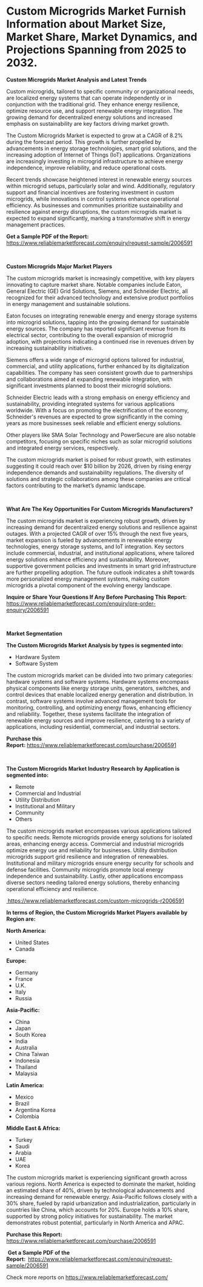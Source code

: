 <p><h1>Custom Microgrids Market Furnish Information about Market Size, Market Share, Market Dynamics, and Projections Spanning from 2025 to 2032.</h1></p><p><strong>Custom Microgrids Market Analysis and Latest Trends</strong></p>
<p><p>Custom microgrids, tailored to specific community or organizational needs, are localized energy systems that can operate independently or in conjunction with the traditional grid. They enhance energy resilience, optimize resource use, and support renewable energy integration. The growing demand for decentralized energy solutions and increased emphasis on sustainability are key factors driving market growth.</p><p>The Custom Microgrids Market is expected to grow at a CAGR of 8.2% during the forecast period. This growth is further propelled by advancements in energy storage technologies, smart grid solutions, and the increasing adoption of Internet of Things (IoT) applications. Organizations are increasingly investing in microgrid infrastructure to achieve energy independence, improve reliability, and reduce operational costs.</p><p>Recent trends showcase heightened interest in renewable energy sources within microgrid setups, particularly solar and wind. Additionally, regulatory support and financial incentives are fostering investment in custom microgrids, while innovations in control systems enhance operational efficiency. As businesses and communities prioritize sustainability and resilience against energy disruptions, the custom microgrids market is expected to expand significantly, marking a transformative shift in energy management practices.</p></p>
<p><strong>Get a Sample PDF of the Report:&nbsp;</strong> <a href="https://www.reliablemarketforecast.com/enquiry/request-sample/2006591?utm_campaign=2190&utm_medium=2&utm_source=Github&utm_content=ia&utm_term=14022025&utm_id=custom-microgrids">https://www.reliablemarketforecast.com/enquiry/request-sample/2006591</a></p>
<p>&nbsp;</p>
<p><strong>Custom Microgrids Major Market Players</strong></p>
<p><p>The custom microgrids market is increasingly competitive, with key players innovating to capture market share. Notable companies include Eaton, General Electric (GE) Grid Solutions, Siemens, and Schneider Electric, all recognized for their advanced technology and extensive product portfolios in energy management and sustainable solutions. </p><p>Eaton focuses on integrating renewable energy and energy storage systems into microgrid solutions, tapping into the growing demand for sustainable energy sources. The company has reported significant revenue from its electrical sector, contributing to the overall expansion of microgrid adoption, with projections indicating a continued rise in revenues driven by increasing sustainability initiatives.</p><p>Siemens offers a wide range of microgrid options tailored for industrial, commercial, and utility applications, further enhanced by its digitalization capabilities. The company has seen consistent growth due to partnerships and collaborations aimed at expanding renewable integration, with significant investments planned to boost their microgrid solutions.</p><p>Schneider Electric leads with a strong emphasis on energy efficiency and sustainability, providing integrated systems for various applications worldwide. With a focus on promoting the electrification of the economy, Schneider's revenues are expected to grow significantly in the coming years as more businesses seek reliable and efficient energy solutions.</p><p>Other players like SMA Solar Technology and PowerSecure are also notable competitors, focusing on specific niches such as solar microgrid solutions and integrated energy services, respectively.</p><p>The custom microgrids market is poised for robust growth, with estimates suggesting it could reach over $10 billion by 2026, driven by rising energy independence demands and sustainability regulations. The diversity of solutions and strategic collaborations among these companies are critical factors contributing to the market’s dynamic landscape.</p></p>
<p>&nbsp;</p>
<p><strong>What Are The Key Opportunities For Custom Microgrids Manufacturers?</strong></p>
<p><p>The custom microgrids market is experiencing robust growth, driven by increasing demand for decentralized energy solutions and resilience against outages. With a projected CAGR of over 15% through the next five years, market expansion is fueled by advancements in renewable energy technologies, energy storage systems, and IoT integration. Key sectors include commercial, industrial, and institutional applications, where tailored energy solutions enhance efficiency and sustainability. Moreover, supportive government policies and investments in smart grid infrastructure are further propelling adoption. The future outlook indicates a shift towards more personalized energy management systems, making custom microgrids a pivotal component of the evolving energy landscape.</p></p>
<p><strong>Inquire or Share Your Questions If Any Before Purchasing This Report:</strong> <a href="https://www.reliablemarketforecast.com/enquiry/pre-order-enquiry/2006591?utm_campaign=2190&utm_medium=2&utm_source=Github&utm_content=ia&utm_term=14022025&utm_id=custom-microgrids">https://www.reliablemarketforecast.com/enquiry/pre-order-enquiry/2006591</a></p>
<p>&nbsp;</p>
<p><strong>Market Segmentation</strong></p>
<p><strong>The Custom Microgrids Market Analysis by types is segmented into:</strong></p>
<p><ul><li>Hardware System</li><li>Software System</li></ul></p>
<p><p>The custom microgrids market can be divided into two primary categories: hardware systems and software systems. Hardware systems encompass physical components like energy storage units, generators, switches, and control devices that enable localized energy generation and distribution. In contrast, software systems involve advanced management tools for monitoring, controlling, and optimizing energy flows, enhancing efficiency and reliability. Together, these systems facilitate the integration of renewable energy sources and improve resilience, catering to a variety of applications, including residential, commercial, and industrial sectors.</p></p>
<p><strong>Purchase this Report:&nbsp;</strong><a href="https://www.reliablemarketforecast.com/purchase/2006591?utm_campaign=2190&utm_medium=2&utm_source=Github&utm_content=ia&utm_term=14022025&utm_id=custom-microgrids">https://www.reliablemarketforecast.com/purchase/2006591</a></p>
<p>&nbsp;</p>
<p><strong>The Custom Microgrids Market Industry Research by Application is segmented into:</strong></p>
<p><ul><li>Remote</li><li>Commercial and Industrial</li><li>Utility Distribution</li><li>Institutional and Military</li><li>Community</li><li>Others</li></ul></p>
<p><p>The custom microgrids market encompasses various applications tailored to specific needs. Remote microgrids provide energy solutions for isolated areas, enhancing energy access. Commercial and industrial microgrids optimize energy use and reliability for businesses. Utility distribution microgrids support grid resilience and integration of renewables. Institutional and military microgrids ensure energy security for schools and defense facilities. Community microgrids promote local energy independence and sustainability. Lastly, other applications encompass diverse sectors needing tailored energy solutions, thereby enhancing operational efficiency and resilience.</p></p>
<p><a href="https://www.reliablemarketforecast.com/custom-microgrids-r2006591?utm_campaign=2190&utm_medium=2&utm_source=Github&utm_content=ia&utm_term=14022025&utm_id=custom-microgrids">&nbsp;https://www.reliablemarketforecast.com/custom-microgrids-r2006591</a></p>
<p><strong>In terms of Region, the Custom Microgrids Market Players available by Region are:</strong></p>
<p>
    <p> <strong> North America: </strong>
        <ul>
            <li>United States</li>
            <li>Canada</li>
        </ul>
        </p> 
    <p> <strong> Europe: </strong>
        <ul>
            <li>Germany</li>
            <li>France</li>
            <li>U.K.</li>
            <li>Italy</li>
            <li>Russia</li>
        </ul>
        </p> 
    <p> <strong> Asia-Pacific: </strong>
        <ul>
            <li>China</li>
            <li>Japan</li>
            <li>South Korea</li>
            <li>India</li>
            <li>Australia</li>
            <li>China Taiwan</li>
            <li>Indonesia</li>
            <li>Thailand</li>
            <li>Malaysia</li>
        </ul>
        </p> 
    <p> <strong> Latin America: </strong>
        <ul>
            <li>Mexico</li>
            <li>Brazil</li>
            <li>Argentina Korea</li>
            <li>Colombia</li>
        </ul>
        </p> 
    <p> <strong> Middle East & Africa: </strong>
        <ul>
            <li>Turkey</li>
            <li>Saudi</li>
            <li>Arabia</li>
            <li>UAE</li>
            <li>Korea</li>
        </ul>
    </p>
    </p>
<p><p>The custom microgrids market is experiencing significant growth across various regions. North America is expected to dominate the market, holding an estimated share of 40%, driven by technological advancements and increasing demand for renewable energy. Asia-Pacific follows closely with a 30% share, fueled by rapid urbanization and industrialization, particularly in countries like China, which accounts for 20%. Europe holds a 10% share, supported by strong policy initiatives for sustainability. The market demonstrates robust potential, particularly in North America and APAC.</p></p>
<p><strong>Purchase this Report: </strong><a href="https://www.reliablemarketforecast.com/purchase/2006591?utm_campaign=2190&utm_medium=2&utm_source=Github&utm_content=ia&utm_term=14022025&utm_id=custom-microgrids">https://www.reliablemarketforecast.com/purchase/2006591</a></p>
<p>&nbsp;<strong>Get a Sample PDF of the Report:&nbsp;&nbsp;</strong><a href="https://www.reliablemarketforecast.com/enquiry/request-sample/2006591?utm_campaign=2190&utm_medium=2&utm_source=Github&utm_content=ia&utm_term=14022025&utm_id=custom-microgrids">https://www.reliablemarketforecast.com/enquiry/request-sample/2006591</a></p>
<p><strong></strong></p>
<p>Check more reports on <a href="https://www.reliablemarketforecast.com/?utm_campaign=2190&utm_medium=2&utm_source=Github&utm_content=ia&utm_term=14022025&utm_id=custom-microgrids">https://www.reliablemarketforecast.com/</a></p>